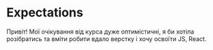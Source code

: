# Expectations 

Привіт! Мої очікування від курса дуже оптимістичні, я би хотіла розібратись та вміти робити вдало вeрстку i хочу освоїти JS, React.
 